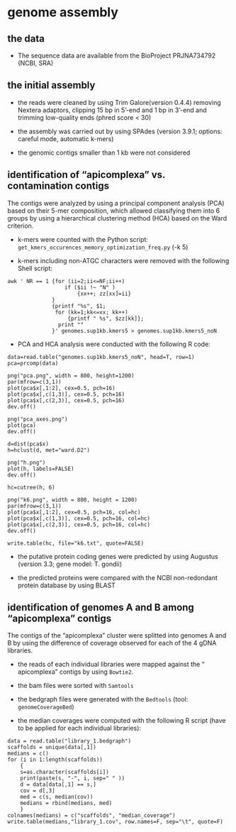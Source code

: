 # genome assembly


## the data

* The sequence data are available from the BioProject PRJNA734792 (NCBI, SRA)

## the initial assembly

- the reads were cleaned by using Trim Galore(version 0.4.4) removing 
Nextera adaptors, clipping 15 bp in 5’-end and 1 bp in 3’-end and 
trimming low-quality ends (phred score < 30)

- the assembly was carried out by using SPAdes (version 3.9.1; 
options: careful mode, automatic k-mers)

- the genomic contigs smaller than 1 kb were not considered

## identification of “apicomplexa” vs. contamination contigs

The contigs were analyzed by using a principal component analysis (PCA) 
based on their 5-mer composition, which allowed classifying them into 6 
groups by using a hierarchical clustering method (HCA) based on the 
Ward criterion.

- k-mers were counted with the Python script: 
`get_kmers_occurences_memory_optimization_freq.py`  (-k 5)

- k-mers including non-ATGC characters were removed with the following 
Shell script:

```
awk ' NR == 1 {for (ii=2;ii<=NF;ii++) 
                  if ($ii !~ "N" ) 
                      {xx++; zz[xx]=ii} 
              } 
              {printf "%s", $1; 
               for (kk=1;kk<=xx; kk++) 
                   {printf " %s", $zz[kk]}; 
                print ""
              }' genomes.sup1kb.kmers5 > genomes.sup1kb.kmers5_noN

```

- PCA and HCA analysis were conducted with the following R code:


```
data=read.table("genomes.sup1kb.kmers5_noN", head=T, row=1)
pca=prcomp(data)

png("pca.png", width = 800, height=1200)
par(mfrow=c(3,1))
plot(pca$x[,1:2], cex=0.5, pch=16)
plot(pca$x[,c(1,3)], cex=0.5, pch=16)
plot(pca$x[,c(2,3)], cex=0.5, pch=16)
dev.off()

png("pca_axes.png")
plot(pca)
dev.off()

d=dist(pca$x)
h=hclust(d, met="ward.D2")

png("h.png")
plot(h, labels=FALSE)
dev.off()

hc=cutree(h, 6)

png("k6.png", width = 800, height = 1200)
par(mfrow=c(3,1))
plot(pca$x[,1:2], cex=0.5, pch=16, col=hc)
plot(pca$x[,c(1,3)], cex=0.5, pch=16, col=hc)
plot(pca$x[,c(2,3)], cex=0.5, pch=16, col=hc)
dev.off()

write.table(hc, file="k6.txt", quote=FALSE)
```

- the putative protein coding genes were predicted by using Augustus 
(version 3.3; gene model: T. gondii)

- the predicted proteins were compared with the NCBI non-redondant 
protein database by using BLAST 


## identification of genomes A and B among “apicomplexa” contigs 

The contigs of the “apicomplexa” cluster were splitted into genomes A 
and B by using the difference of coverage observed for each of the 4 
gDNA libraries.

- the reads of each individual libraries were mapped against the “
apicomplexa” contigs  by using `Bowtie2`.

- the bam files were sorted with `Samtools`

- the bedgraph files were generated with the `Bedtools` (tool: `genomeCoverageBed`)

- the median coverages were computed with the following R script 
(have to be applied for each individual libraries):

```
data = read.table("library_1.bedgraph")
scaffolds = unique(data[,1])
medians = c()
for (i in 1:length(scaffolds))
	{
    s=as.character(scaffolds[i])
    print(paste(s, "-", i, sep=" " ))
    d = data[data[,1] == s,]
    cov = d[,3]
    med = c(s, median(cov))
    medians = rbind(medians, med)
	}
colnames(medians) = c("scaffolds", "median_coverage")
write.table(medians,"library_1.cov", row.names=F, sep="\t", quote=F)
```


